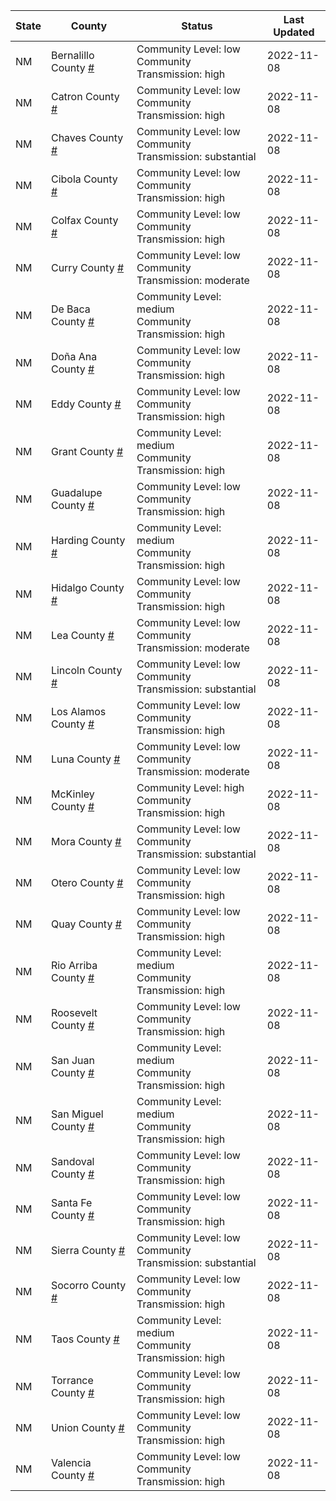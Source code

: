 State | County | Status | Last Updated
--- | --- | --- | --- 
NM | Bernalillo County <a href="#bernalillo_county">#</a> | <a name="bernalillo_county"></a>Community Level: low<br/>Community Transmission: high | 2022-11-08
NM | Catron County <a href="#catron_county">#</a> | <a name="catron_county"></a>Community Level: low<br/>Community Transmission: high | 2022-11-08
NM | Chaves County <a href="#chaves_county">#</a> | <a name="chaves_county"></a>Community Level: low<br/>Community Transmission: substantial | 2022-11-08
NM | Cibola County <a href="#cibola_county">#</a> | <a name="cibola_county"></a>Community Level: low<br/>Community Transmission: high | 2022-11-08
NM | Colfax County <a href="#colfax_county">#</a> | <a name="colfax_county"></a>Community Level: low<br/>Community Transmission: high | 2022-11-08
NM | Curry County <a href="#curry_county">#</a> | <a name="curry_county"></a>Community Level: low<br/>Community Transmission: moderate | 2022-11-08
NM | De Baca County <a href="#de_baca_county">#</a> | <a name="de_baca_county"></a>Community Level: medium<br/>Community Transmission: high | 2022-11-08
NM | Doña Ana County <a href="#doña_ana_county">#</a> | <a name="doña_ana_county"></a>Community Level: low<br/>Community Transmission: high | 2022-11-08
NM | Eddy County <a href="#eddy_county">#</a> | <a name="eddy_county"></a>Community Level: low<br/>Community Transmission: high | 2022-11-08
NM | Grant County <a href="#grant_county">#</a> | <a name="grant_county"></a>Community Level: medium<br/>Community Transmission: high | 2022-11-08
NM | Guadalupe County <a href="#guadalupe_county">#</a> | <a name="guadalupe_county"></a>Community Level: low<br/>Community Transmission: high | 2022-11-08
NM | Harding County <a href="#harding_county">#</a> | <a name="harding_county"></a>Community Level: medium<br/>Community Transmission: high | 2022-11-08
NM | Hidalgo County <a href="#hidalgo_county">#</a> | <a name="hidalgo_county"></a>Community Level: low<br/>Community Transmission: high | 2022-11-08
NM | Lea County <a href="#lea_county">#</a> | <a name="lea_county"></a>Community Level: low<br/>Community Transmission: moderate | 2022-11-08
NM | Lincoln County <a href="#lincoln_county">#</a> | <a name="lincoln_county"></a>Community Level: low<br/>Community Transmission: substantial | 2022-11-08
NM | Los Alamos County <a href="#los_alamos_county">#</a> | <a name="los_alamos_county"></a>Community Level: low<br/>Community Transmission: high | 2022-11-08
NM | Luna County <a href="#luna_county">#</a> | <a name="luna_county"></a>Community Level: low<br/>Community Transmission: moderate | 2022-11-08
NM | McKinley County <a href="#mckinley_county">#</a> | <a name="mckinley_county"></a>Community Level: high<br/>Community Transmission: high | 2022-11-08
NM | Mora County <a href="#mora_county">#</a> | <a name="mora_county"></a>Community Level: low<br/>Community Transmission: substantial | 2022-11-08
NM | Otero County <a href="#otero_county">#</a> | <a name="otero_county"></a>Community Level: low<br/>Community Transmission: high | 2022-11-08
NM | Quay County <a href="#quay_county">#</a> | <a name="quay_county"></a>Community Level: low<br/>Community Transmission: high | 2022-11-08
NM | Rio Arriba County <a href="#rio_arriba_county">#</a> | <a name="rio_arriba_county"></a>Community Level: medium<br/>Community Transmission: high | 2022-11-08
NM | Roosevelt County <a href="#roosevelt_county">#</a> | <a name="roosevelt_county"></a>Community Level: low<br/>Community Transmission: high | 2022-11-08
NM | San Juan County <a href="#san_juan_county">#</a> | <a name="san_juan_county"></a>Community Level: medium<br/>Community Transmission: high | 2022-11-08
NM | San Miguel County <a href="#san_miguel_county">#</a> | <a name="san_miguel_county"></a>Community Level: medium<br/>Community Transmission: high | 2022-11-08
NM | Sandoval County <a href="#sandoval_county">#</a> | <a name="sandoval_county"></a>Community Level: low<br/>Community Transmission: high | 2022-11-08
NM | Santa Fe County <a href="#santa_fe_county">#</a> | <a name="santa_fe_county"></a>Community Level: low<br/>Community Transmission: high | 2022-11-08
NM | Sierra County <a href="#sierra_county">#</a> | <a name="sierra_county"></a>Community Level: low<br/>Community Transmission: substantial | 2022-11-08
NM | Socorro County <a href="#socorro_county">#</a> | <a name="socorro_county"></a>Community Level: low<br/>Community Transmission: high | 2022-11-08
NM | Taos County <a href="#taos_county">#</a> | <a name="taos_county"></a>Community Level: medium<br/>Community Transmission: high | 2022-11-08
NM | Torrance County <a href="#torrance_county">#</a> | <a name="torrance_county"></a>Community Level: low<br/>Community Transmission: high | 2022-11-08
NM | Union County <a href="#union_county">#</a> | <a name="union_county"></a>Community Level: low<br/>Community Transmission: high | 2022-11-08
NM | Valencia County <a href="#valencia_county">#</a> | <a name="valencia_county"></a>Community Level: low<br/>Community Transmission: high | 2022-11-08

